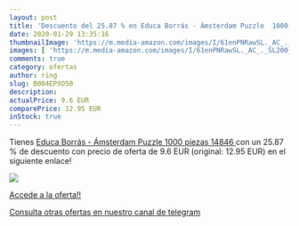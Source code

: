```yaml
---
layout: post
title: 'Descuento del 25.87 % en Educa Borrás - Ámsterdam Puzzle  1000 pi'
date: 2020-01-29 13:35:16
thumbnailImage: 'https://m.media-amazon.com/images/I/61enPNRawSL._AC_._SL200_.jpg'
images: [ 'https://m.media-amazon.com/images/I/61enPNRawSL._AC_._SL200_.jpg' ]
comments: true
category: ofertas
author: ring
slug: B004EPXO50
description:
actualPrice: 9.6 EUR
comparePrice: 12.95 EUR
inStock: true
---
```


Tienes [Educa Borrás - Ámsterdam Puzzle  1000 piezas  14846 ](https://www.amazon.com/dp/B004EPXO50/?tag=redken08-20) con un 25.87 % de descuento con precio de oferta de 9.6 EUR (original: 12.95 EUR) en el siguiente enlace!

[![](https://m.media-amazon.com/images/I/61enPNRawSL._AC_._SL200_.jpg)](https://www.amazon.com/dp/B004EPXO50/?tag=redken08-20)

[Accede a la oferta!!](https://www.amazon.com/dp/B004EPXO50/?tag=redken08-20)

[Consulta otras ofertas en nuestro canal de telegram](https://t.me/s/ofertas25)
